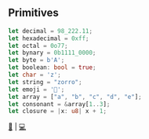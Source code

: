 ## Primitives

```rust
let decimal = 98_222.11;
let hexadecimal = 0xff;
let octal = 0o77;
let bynary = 0b1111_0000;
let byte = b'A';
let boolean: bool = true;
let char = 'z';
let string = "zorro";
let emoji = '🦀';
let array = ["a", "b", "c", "d", "e"];
let consonant = &array[1..3];
let closure = |x: u8| x + 1;
```

[📒](https://doc.rust-lang.org/1.7.0/book/primitive-types.html) | 
[💻](https://play.rust-lang.org/?version=stable&mode=debug&edition=2018&gist=a9c2d63a7aab238f405f238e527fa516)